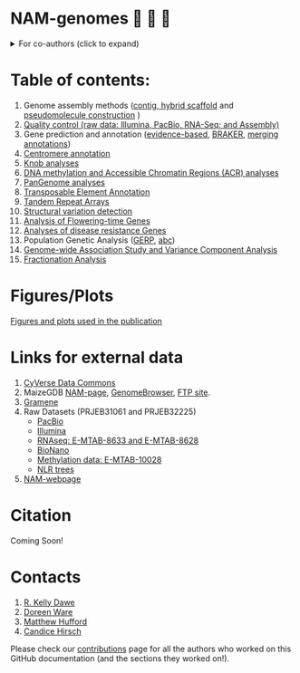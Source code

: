 # NAM-genomes :corn: :corn: :corn:

<details>
  <summary>For co-authors (click to expand)</summary>

### NAM genome paper related scripts and workflows

Please follow this structure for your contribution.

1. Add all the scripts for one specific task inside aptly named folder (eg: `agp-generation`), use hyphen for gaps and use all lower-case letters (if possible).

2. Add a README.md file within the folder, specifically addressing the order and inputs required for the scripts you put in the folder

3. If you have any figures, please create a folder within that section folder  (please name it "assets") and drop them there. You can also add other files or things that doesn't qualify as scripts in there.

5. Please check if your section is linked correctly from the main README page

5. Please let me know if you have any questions or have any suggestions!

Go, NAMsters!

![NAMsters](/assets/NAMster2.png)
</details>


# Table of contents:

1.  Genome assembly methods ([contig, hybrid scaffold](genome-assembly/README.md) and [pseudomolecule construction](agp-generation/README.md) )
2. [Quality control (raw data: Illumina, PacBio, RNA-Seq; and Assembly)](quality-control/README.md)
3. Gene prediction and annotation ([evidence-based](gene-prediction/evidence-based.md), [BRAKER](gene-prediction/ab-initios.md), [merging annotations](gene-prediction/merge-predictions.md))
4. [Centromere annotation](centromere_annotation/README.md)
5. [Knob analyses](knob-analyses/README.md)
6. [DNA methylation and Accessible Chromatin Regions (ACR) analyses](methylation/README.md)
7. [PanGenome analyses](pangenome-analyses/README.md)
8. [Transposable Element Annotation](te-annotation/readme.md)
9. [Tandem Repeat Arrays](tandemrepeat-quantification/README.md)
10. [Structural variation detection](structural-variation/README.md)
11. [Analysis of Flowering-time Genes](structural-variation/FTGene_Expression_README.md)
12. [Analyses of disease resistance Genes](NLR-genes/README.md)
13. Population Genetic Analysis ([GERP](gerp/README.md), [abc](abc/README.md))
14. [Genome-wide Association Study and Variance Component Analysis](gwas-vcap/README.md)
15. [Fractionation Analysis](fractionation/README.md)

# Figures/Plots

[Figures and plots used in the publication](publication-plots/README.md)

# Links for external data

1. [CyVerse Data Commons](https://datacommons.cyverse.org/browse/iplant/home/shared/NAM/NAM_genome_and_annotation_Jan2021_release)
2. MaizeGDB [NAM-page](https://www.maizegdb.org/NAM_project), [GenomeBrowser](https://maizegdb.org/gene_center/gene), [FTP site](https://download.maizegdb.org/).
3. [Gramene](http://ftp.gramene.org/nam/release-3/)
3. Raw Datasets (PRJEB31061 and PRJEB32225)
    - [PacBio](https://www.ebi.ac.uk/ena/browser/view/PRJEB31061)
    - [Illumina](https://www.ebi.ac.uk/ena/browser/view/PRJEB31061)
    - [RNAseq: E-MTAB-8633 and E-MTAB-8628](https://www.ebi.ac.uk/ena/browser/view/PRJEB32225)
    - [BioNano](https://www.ebi.ac.uk/ena/browser/view/PRJEB31061)
    - [Methylation data: E-MTAB-10028](https://www.ebi.ac.uk/ena/browser/view/PRJEB31061)
    - [NLR trees](https://itol.embl.de/shared/xCJbI9ndshEK)
 4. [NAM-webpage](https://nam-genomes.org/)

# Citation

Coming Soon!

# Contacts

1. [R. Kelly Dawe](http://www.dawelab.org/)
2. [Doreen Ware](https://www.cshl.edu/research/faculty-staff/doreen-ware/)
3. [Matthew Hufford](https://mhufford.public.iastate.edu/HuffordLab/home.html)
4. [Candice Hirsch](http://hirschlab.cfans.umn.edu/)


Please check our [contributions](https://github.com/HuffordLab/NAM-genomes/graphs/contributors) page for all the authors who worked on this GitHub documentation (and the sections they worked on!).
